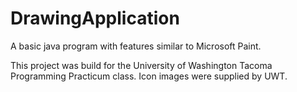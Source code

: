 # DrawingApplication
A basic java program with features similar to Microsoft Paint.

This project was build for the University of Washington Tacoma Programming Practicum class. Icon images were supplied by UWT. 
